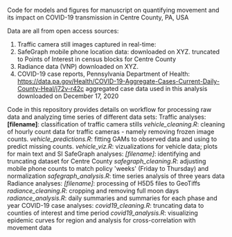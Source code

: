 Code for models and figures for manuscript on quantifying movement and its impact on COVID-19 transmission in Centre County, PA, USA

Data are all from open access sources:
1. Traffic camera still images captured in real-time:
2. SafeGraph mobile phone location data:
    downloaded on XYZ. truncated to Points of Interest in census blocks for Centre County
3. Radiance data (VNP)
    downloaded on XYZ. 
4. COVID-19 case reports, Pennsylvania Department of Health:
  https://data.pa.gov/Health/COVID-19-Aggregate-Cases-Current-Daily-County-Heal/j72v-r42c
  aggregated case data used in this analysis downloaded on December 17, 2020
  
Code in this repository provides details on workflow for processing raw data and analyzing time series of different data sets:
Traffic analyses:
  **[filename]**: classification of traffic camera stills
  *vehicle_cleaning.R*: cleaning of hourly count data for traffic cameras - namely removing frozen image counts.
  *vehicle_predictions.R*: fitting GAMs to observed data and using to predict missing counts.
  *vehicle_viz.R*: vizualizations for vehicle data; plots for main text and SI
SafeGraph analyses:
  *[filename]*: identifying and truncating dataset for Centre County
  *safegraph_cleaning.R*: adjusting mobile phone counts to match policy 'weeks' (Friday to Thursday) and normalization
  *safegraph_analysis.R*: time series analysis of three years data
Radiance analyses:
  *[filename]*: processing of H5D5 files to GeoTiffs
  *radiance_cleaning.R*: cropping and removing full moon days
  *radiance_analysis.R*: daily summaries and summaries for each phase and year 
COVID-19 case analyses:
  *covid19_cleaning.R*: truncating data to counties of interest and time period
  *covid19_analysis.R*: visualizing epidemic curves for region and analysis for cross-correlation with movement data
  
